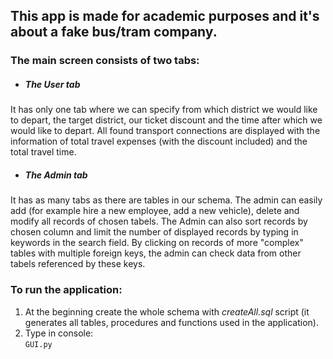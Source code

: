 ## This app is made for academic purposes and it's about a fake bus/tram company.

### The main screen consists of two tabs:

* ##### The User tab
It has only one tab where we can specify from which district we would like to depart, the target district, 
our ticket discount and the time after which we would like to depart.
All found transport connections are displayed with the information of total travel expenses (with the discount included) and the total travel time.

* ##### The Admin tab
It has as many tabs as there are tables in our schema. The admin can easily add (for example hire a new employee, add a new vehicle), delete and modify all records of chosen tabels.
The Admin can also sort records by chosen column and limit the number of displayed records by typing in keywords in the search field.
By clicking on records of more "complex" tables with multiple foreign keys, the admin can check data from other tabels referenced by these keys.

### To run the application:
1. At the beginning create the whole schema with *createAll.sql* script (it generates all tables, procedures and functions used in the application).
1. Type in console:  
    ```GUI.py```
